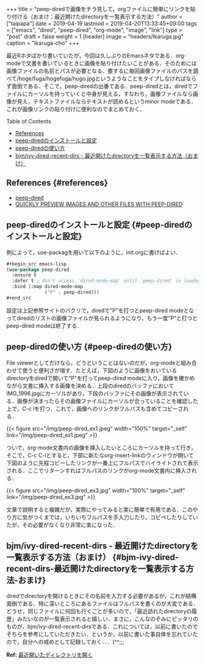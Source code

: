 +++
title = "peep-diredで画像をチラ見して，orgファイルに簡単にリンクを貼り付ける（おまけ：最近開けたdirectoryを一覧表示する方法）"
author = ["taipapa"]
date = 2019-04-19
lastmod = 2019-04-20T13:33:45+09:00
tags = ["emacs", "dired", "peep-dired", "org-mode", "image", "link"]
type = "post"
draft = false
weight = 1
[header]
  image = "headers/Ikaruga.jpg"
  caption = "Ikaruga-cho"
+++

最近Rネタばかり書いていたが，今回は久しぶりのEmacsネタである．org-modeで文書を書いているときに画像を貼り付けたいことがある．そのためには画像ファイルの名前とパスが必要となる．要するに毎回画像ファイルのパスを調べて/hoge/fuga/hogefuga/hugo.jpgというようなことをタイプしなければならず面倒である．そこで，peep-diredの出番である．peep-diredとは，diredでファイルにカーソルを持っていくと中身が見える，すなわち，画像ファイルなら画像が見え，テキストファイルならテキストが読めるというminor modeである．これが画像リンクの貼り付けに便利なのでまとめておく．

<div class="ox-hugo-toc toc">
<div></div>

<div class="heading">Table of Contents</div>

- [References](#references)
- [peep-diredのインストールと設定](#peep-diredのインストールと設定)
- [peep-diredの使い方](#peep-diredの使い方)
- [bjm/ivy-dired-recent-dirs -  最近開けたdirectoryを一覧表示する方法（おまけ）](#bjm-ivy-dired-recent-dirs-最近開けたdirectoryを一覧表示する方法-おまけ)

</div>
<!--endtoc-->


## References {#references}

-   [peep-dired](https://github.com/asok/peep-dired)
-   [QUICKLY PREVIEW IMAGES AND OTHER FILES WITH PEEP-DIRED](http://pragmaticemacs.com/emacs/quickly-preview-images-and-other-files-with-peep-dired/)


## peep-diredのインストールと設定 {#peep-diredのインストールと設定}

例によって，use-packagを用いて以下のように，init.orgに書けばよい．

```lisp
#+begin_src emacs-lisp
(use-package peep-dired
  :ensure t
  :defer t ; don't access `dired-mode-map' until `peep-dired' is loaded
  :bind (:map dired-mode-map
              ("P" . peep-dired)))
#+end_src
```

設定は上記参照サイトのパクリで，diredで"P"を打つとpeep-dired modeとなってdiredのリストの画像ファイルが見られるようになり，もう一度"P"と打つとpeep-dired modeは終了する．　


## peep-diredの使い方 {#peep-diredの使い方}

File viewerとしてだけなら，どうということはないのだが，org-modeと組み合わせて使うと便利さが増す．たとえば，下図のように画像をおいているdirectoryをdiredで開いて"P"を打ってpeep-dired modeに入り，画像を確かめながら文書に挿入する画像を決める．上段のdiredのバッファにおいてIMG\_1996.jpgにカーソルがあり，下段のバッファにその画像が表示されている．画像が決まったらその画像ファイルにカーソルが合っていることを確認した上で，C-c lを打つ．これで，画像へのリンクがフルパスも含めてコピーされる．

{{< figure src="/img/peep-dired_ex1.jpeg" width="100%" target="_self" link="/img/peep-dired_ex1.jpeg" >}}

ついで，org-mode文書内の画像を挿入したいところにカーソルを持って行き，そこで，C-c C-lとすると，下部に新たなorg-insert-linkのウィンドウが開いて下図のように先程コピーしたリンクが一番上にフルパスでハイライトされて表示される．ここでリターンすればフルパスのリンクがorg-mode文書内に挿入される．

{{< figure src="/img/peep-dired_ex3.jpg" width="100%" target="_self" link="/img/peep-dired_ex3.jpg" >}}

文章で説明すると複雑だが，実際にやってみると実に簡単で有用である．このやり方に気がつくまでは，いちいちフルパスを手入力したり，コピペしたりしていたが，その必要がなくなり非常に楽になった．


## bjm/ivy-dired-recent-dirs -  最近開けたdirectoryを一覧表示する方法（おまけ） {#bjm-ivy-dired-recent-dirs-最近開けたdirectoryを一覧表示する方法-おまけ}

diredでdirectoryを開けるときにその名前を入力する必要があるが，これが結構面倒である．特に深いところにあるファイルはフルパスを書くのが大変である．どうせ，同じファイルに何回も行くことが多いので，「最近訪れたdirectoryの履歴」みたいなのが一覧表示されると嬉しい．まさに，こんなのぞみにピッタリのものが，bjm/ivy-dired-recent-dirsである．これについては，以前に書いたのでそちらを参考にしていただきたい．というか，以前に書いた事自体を忘れていたので，自分への戒めとして記録しておく．．．(^^;;;

**Ref:** [最近開いたディレクトリを開く](https://taipapamotohus.com/post/swiper%5Fmigemo/#最近開いたディレクトリを開く)
